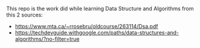 This repo is the work did while learning Data Structure and Algorithms from this 2 sources:
- https://www.mta.ca/~rrosebru/oldcourse/263114/Dsa.pdf
- https://techdevguide.withgoogle.com/paths/data-structures-and-algorithms/?no-filter=true
